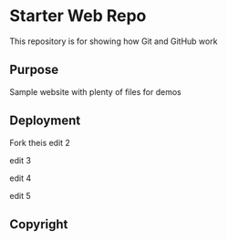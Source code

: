 # Starter Web Repo


This repository is for showing how Git and GitHub work

## Purpose

Sample website with plenty of files for demos

## Deployment


Fork theis
edit 2

edit 3

edit 4

edit 5

## Copyright

